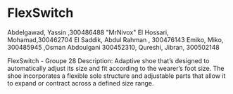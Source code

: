 # FlexSwitch

Abdelgawad, Yassin ,300486488 "MrNivox"
El Hossari, Mohamad,300462704
El Saddik, Abdul Rahman , 300476143
Emiko, Miko, 300485945
,Osman Abdoulgani 300452310,
Qureshi, Jibran, 300502148

FlexSwitch - Groupe 28
Description: Adaptive shoe that’s designed to automatically adjust its size and fit according to the wearer’s foot size. The shoe incorporates a flexible sole structure and adjustable parts that allow it to expand or contract across a defined size range. 
